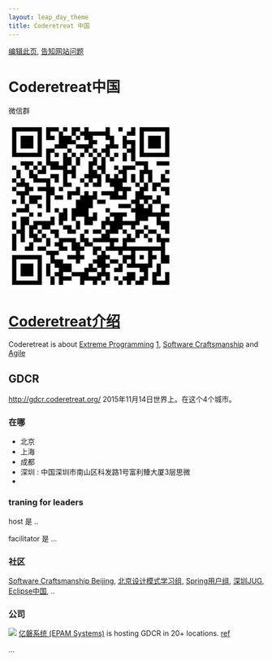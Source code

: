 ```yaml
---
layout: leap_day_theme
title: Coderetreat 中国
---
```


[编辑此页](https://github.com/coderetreat-china/coderetreat-china.github.io/edit/master/index.md),
[告知网站问题](https://github.com/coderetreat-china/coderetreat-china.github.io/issues)

# Coderetreat中国

微信群

![](images/coderetreat-china-wechat-group-257407160254633658-small.png)

# [Coderetreat介绍](http://coderetreat.org/)

Coderetreat is about [Extreme Programming](http://www.extremeprogramming.org/) [1](https://zh.wikipedia.org/wiki/%E6%9E%81%E9%99%90%E7%BC%96%E7%A8%8B), [Software Craftsmanship](http://manifesto.softwarecraftsmanship.org/#/zh-cn) and [Agile](https://zh.wikipedia.org/wiki/%E6%95%8F%E6%8D%B7%E8%BD%AF%E4%BB%B6%E5%BC%80%E5%8F%91)

## GDCR

<http://gdcr.coderetreat.org/> 2015年11月14日世界上。在这个4个城市。

### 在哪

- 北京
- 上海
- 成都
- 深圳 : 中国深圳市南山区科发路1号富利臻大厦3层思微
-

### traning for leaders

host 是 ..

facilitator 是 ...



### 社区

[Software Craftsmanship Beijing](http://www.meetup.com/Software-Craftsmanship-Beijing/),
[北京设计模式学习组](http://www.bjdp.org/),
[Spring用户组](http://springioug.com/), [深圳JUG](http://szjug.github.io/), [Eclipse中国](http://www.eclipsechina.org/),
..

### 公司

![](http://szjug.github.io/images/logo/epam-logo.png)
[亿磐系统 (EPAM Systems)](http://www.epam.com) is hosting GDCR in 20+ locations.
 [ref](http://coderetreat.org/group/facilitators/forum/topics/epam-systems-will-host-gdcr-in-20-cities)

 ...


